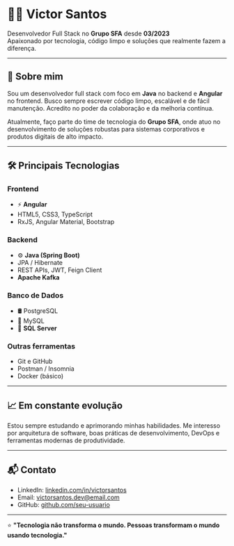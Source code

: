 # 👨‍💻 Victor Santos

Desenvolvedor Full Stack no **Grupo SFA** desde **03/2023**  
Apaixonado por tecnologia, código limpo e soluções que realmente fazem a diferença.

---

## 🚀 Sobre mim

Sou um desenvolvedor full stack com foco em **Java** no backend e **Angular** no frontend. Busco sempre escrever código limpo, escalável e de fácil manutenção. Acredito no poder da colaboração e da melhoria contínua.

Atualmente, faço parte do time de tecnologia do **Grupo SFA**, onde atuo no desenvolvimento de soluções robustas para sistemas corporativos e produtos digitais de alto impacto.

---

## 🛠️ Principais Tecnologias

### Frontend
- ⚡ **Angular**
- HTML5, CSS3, TypeScript
- RxJS, Angular Material, Bootstrap

### Backend
- ⚙️ **Java (Spring Boot)**
- JPA / Hibernate
- REST APIs, JWT, Feign Client
- **Apache Kafka**

### Banco de Dados
- 🛢️ PostgreSQL
- 🧩 MySQL
- 🏢 **SQL Server**

### Outras ferramentas
- Git e GitHub
- Postman / Insomnia
- Docker (básico)

---

## 📈 Em constante evolução

Estou sempre estudando e aprimorando minhas habilidades. Me interesso por arquitetura de software, boas práticas de desenvolvimento, DevOps e ferramentas modernas de produtividade.

---

## 📬 Contato

- LinkedIn: [linkedin.com/in/victorsantos](https://www.linkedin.com/in/victorsantos) <!-- edite com seu link real -->
- Email: victorsantos.dev@email.com <!-- edite com seu email real -->
- GitHub: [github.com/seu-usuario](https://github.com/seu-usuario) <!-- edite com seu username real -->

---

⭐ **"Tecnologia não transforma o mundo. Pessoas transformam o mundo usando tecnologia."**
